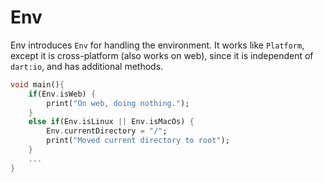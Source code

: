 # Env

Env introduces `Env` for handling the environment. It works like `Platform`,
except it is cross-platform (also works on web), since it is independent of `dart:io`, and has additional methods.

```dart
void main(){
    if(Env.isWeb) {
        print("On web, doing nothing.");
    }
    else if(Env.isLinux || Env.isMacOs) {
        Env.currentDirectory = "/";
        print("Moved current directory to root");
    }
    ...
}
```